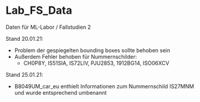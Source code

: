 # Lab_FS_Data
Daten für ML-Labor / Fallstudien 2

Stand 20.01.21:
  - Problem der gespiegelten bounding boxes sollte behoben sein
  - Außerdem Fehler behoben für Nummernschilder:
    - CH0P8Y, IS51SIA, IS72LIV, PJU2853, 1912BG14, ISO06XCV
    
Stand 25.01.21:
  - B8049UM_car_eu enthielt Informationen zum Nummernschild IS27MNM und wurde entsprechend umbenannt
